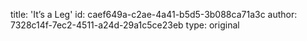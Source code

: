 title: 'It’s a Leg'
id: caef649a-c2ae-4a41-b5d5-3b088ca71a3c
author: 7328c14f-7ec2-4511-a24d-29a1c5ce23eb
type: original
